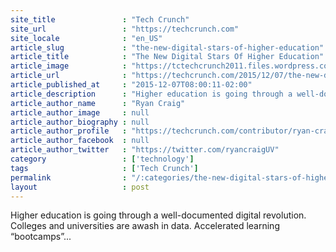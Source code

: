 ```yaml
---
site_title               : "Tech Crunch"
site_url                 : "https://techcrunch.com"
site_locale              : "en_US"
article_slug             : "the-new-digital-stars-of-higher-education"
article_title            : "The New Digital Stars Of Higher Education"
article_image            : "https://tctechcrunch2011.files.wordpress.com/2015/12/portfolio.jpg?w=764&h=400&crop=1"
article_url              : "https://techcrunch.com/2015/12/07/the-new-digital-stars-of-higher-education/"
article_published_at     : "2015-12-07T08:00:11-02:00"
article_description      : "Higher education is going through a well-documented digital revolution. Colleges and universities are awash in data. Accelerated learning “bootcamps”..."
article_author_name      : "Ryan Craig"
article_author_image     : null
article_author_biography : null
article_author_profile   : "https://techcrunch.com/contributor/ryan-craig/"
article_author_facebook  : null
article_author_twitter   : "https://twitter.com/ryancraigUV"
category                 : ['technology']
tags                     : ['Tech Crunch']
permalink                : "/:categories/the-new-digital-stars-of-higher-education/"
layout                   : post
---
```


Higher education is going through a well-documented digital revolution. Colleges and universities are awash in data. Accelerated learning “bootcamps”...
